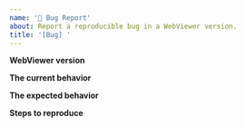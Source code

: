 ```yaml
---
name: '🐛 Bug Report'
about: Report a reproducible bug in a WebViewer version.
title: '[Bug] '
---
```


<!-- First of all, thanks for reaching out and reporting any issues you have found. Your feedback is valuable to the development of WebViewer UI! -->
<!-- If the issue can only be reproduced on a specific sensitive document, or you would need to share some company/personal information, then we recommend you open a support ticket via https://www.pdftron.com/form/request/ -->

**WebViewer version**

**The current behavior**

**The expected behavior**

**Steps to reproduce**



